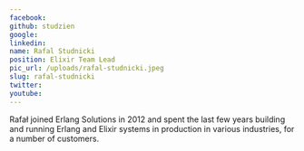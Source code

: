 ```yaml
---
facebook: 
github: studzien
google: 
linkedin: 
name: Rafal Studnicki
position: Elixir Team Lead
pic_url: /uploads/rafal-studnicki.jpeg
slug: rafal-studnicki
twitter: 
youtube: 
---
```

<p>Rafał joined Erlang Solutions in 2012 and spent the last few years building and running Erlang and Elixir systems in production in various industries, for a number of customers.</p>

<p>&nbsp;</p>
